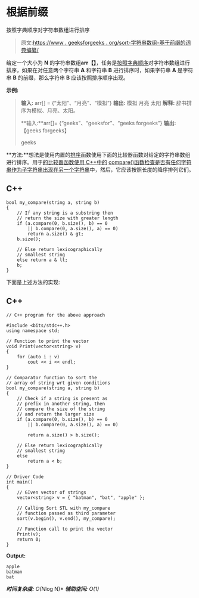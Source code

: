 # 根据前缀

按照字典顺序对字符串数组进行排序

> 原文:[https://www . geeksforgeeks . org/sort-字符串数组-基于前缀的词典编纂/](https://www.geeksforgeeks.org/sort-an-array-of-strings-lexicographically-based-on-prefix/)

给定一个大小为 **N** 的字符串数组**arr【】**，任务是[按照字典顺序](https://www.geeksforgeeks.org/sort-words-lexicographical-order-python/)对字符串数组进行排序，如果在对任意两个字符串 **A** 和字符串 **B** 进行排序时，如果字符串 **A** 是字符串 **B** 的前缀，那么字符串 **B** 应该按照排序顺序出现。

**示例:**

> **输入:** arr[] = {“太阳”、“月亮”、“模拟”}
> **输出:**
> 模拟
> 月亮
> 太阳
> **解释:**
> 辞书排序为模拟、月亮、太阳。
> 
> **输入:**arr[]= {“geeks”、“geeksfor”、“geeks forgeeks”}
> **输出:**
> 【geeks forgeeks】
> 
> geeks

**方法:**想法是使用内置的[排序](https://www.geeksforgeeks.org/sort-c-stl/)函数使用下面的比较器函数对给定的字符串数组进行排序。用于[的比较器函数使用 C++中的](https://www.geeksforgeeks.org/check-string-substring-another/) [compare()函数检查是否有任何字符串作为子字符串出现在另一个字符串](https://www.geeksforgeeks.org/stdstringcompare-in-c/)中，然后，它应该按照长度的降序排列它们。

## C++

```
bool my_compare(string a, string b)
{
    // If any string is a substring then
    // return the size with greater length
    if (a.compare(0, b.size(), b) == 0
        || b.compare(0, a.size(), a) == 0)
        return a.size() & gt;
    b.size();

    // Else return lexicographically
    // smallest string
    else return a & lt;
    b;
}
```

下面是上述方法的实现:

## C++

```
// C++ program for the above approach

#include <bits/stdc++.h>
using namespace std;

// Function to print the vector
void Print(vector<string> v)
{
    for (auto i : v)
        cout << i << endl;
}

// Comparator function to sort the
// array of string wrt given conditions
bool my_compare(string a, string b)
{
    // Check if a string is present as
    // prefix in another string, then
    // compare the size of the string
    // and return the larger size
    if (a.compare(0, b.size(), b) == 0
        || b.compare(0, a.size(), a) == 0)

        return a.size() > b.size();

    // Else return lexicographically
    // smallest string
    else
        return a < b;
}

// Driver Code
int main()
{
    // GIven vector of strings
    vector<string> v = { "batman", "bat", "apple" };

    // Calling Sort STL with my_compare
    // function passed as third parameter
    sort(v.begin(), v.end(), my_compare);

    // Function call to print the vector
    Print(v);
    return 0;
}
```

**Output:** 

```
apple
batman
bat
```

***时间复杂度:** O(N*log N)*
***辅助空间:** O(1)*